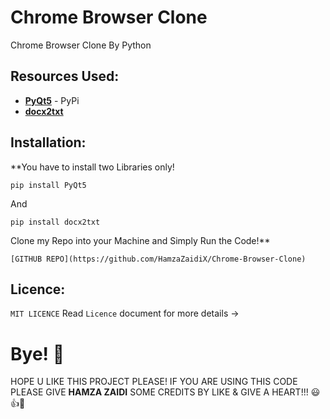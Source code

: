 # Chrome Browser Clone

Chrome Browser Clone By Python

## Resources Used:

- [**PyQt5**](https://pypi.org/project/PyQt5/) - PyPi
- [**docx2txt**](https://pypi.org/project/docx2txt/)

## Installation:

**You have to install two Libraries only!

```
pip install PyQt5
```
And 
```
pip install docx2txt
```
Clone my Repo into your Machine and Simply Run the Code!**
```
[GITHUB REPO](https://github.com/HamzaZaidiX/Chrome-Browser-Clone)
````

## Licence:

`MIT LICENCE` Read `Licence` document for more details ->

# Bye! 👋
HOPE U LIKE THIS PROJECT PLEASE! IF YOU ARE USING THIS CODE PLEASE GIVE **HAMZA ZAIDI** SOME CREDITS BY LIKE & GIVE A HEART!!! 😃👍💛
